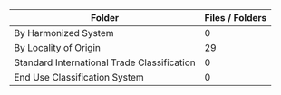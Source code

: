 | Folder                                      |   Files / Folders |
|---------------------------------------------|-------------------|
| By Harmonized System                        |                 0 |
| By Locality of Origin                       |                29 |
| Standard International Trade Classification |                 0 |
| End Use Classification System               |                 0 |
